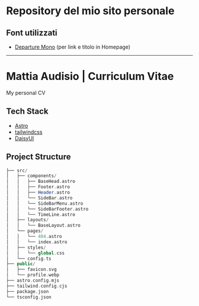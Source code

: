 # Repository del mio sito personale


## Font utilizzati
- [Departure Mono](https://github.com/rektdeckard/departure-mono) (per link e titolo in Homepage)

---


# Mattia Audisio | Curriculum Vitae

My personal CV


## Tech Stack

- [Astro](https://astro.build)
- [tailwindcss](https://tailwindcss.com/)
- [DaisyUI](https://daisyui.com/)

## Project Structure

```php
├── src/
│   ├── components/
│   │   ├── BaseHead.astro
│   │   ├── Footer.astro
│   │   ├── Header.astro
│   │   └── SideBar.astro
│   │   └── SideBarMenu.astro
│   │   └── SideBarFooter.astro
│   │   └── TimeLine.astro
│   ├── layouts/
│   │   └── BaseLayout.astro
│   └── pages/
│   │   └── 404.astro
│   │   └── index.astro
│   ├── styles/
│   │   └── global.css
│   └── config.ts
├── public/
│   ├── favicon.svg
│   └── profile.webp
├── astro.config.mjs
├── tailwind.config.cjs
├── package.json
└── tsconfig.json
```